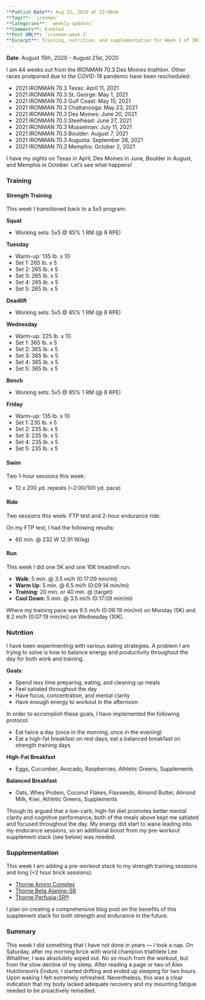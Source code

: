 ```yaml
---
**Publish Date**: Aug 22, 2020 at 12:00am
**Tags**: `ironman`
**Categories**: `weekly-updates`
**Comments**: Enabled
**Post URL**: `ironman-week-3`
**Excerpt**: Training, nutrition, and supplementation for Week 3 of IRONMAN training.
---
```


**Date**: August 15th, 2020 - August 21st, 2020

I am 44 weeks out from the IRONMAN 70.3 Des Moines triathlon. Other races postponed due to the COVID-19 pandemic have been rescheduled:
* 2021 IRONMAN 70.3 Texas: April 11, 2021
* 2021 IRONMAN 70.3 St. George: May 1, 2021
* 2021 IRONMAN 70.3 Gulf Coast: May 15, 2021
* 2021 IRONMAN 70.3 Chattanooga: May 23, 2021
* 2021 IRONMAN 70.3 Des Moines: June 20, 2021
* 2021 IRONMAN 70.3 Steelhead: June 27, 2021
* 2021 IRONMAN 70.3 Musselman: July 11, 2021
* 2021 IRONMAN 70.3 Boulder: August 7, 2021
* 2021 IRONMAN 70.3 Augusta: September 26, 2021
* 2021 IRONMAN 70.3 Memphis: October 2, 2021

I have my sights on Texas in April, Des Moines in June, Boulder in August, and Memphis in October. Let’s see what happens!

### Training
#### Strength Training
This week I transitioned back to a 5x5 program:

**Squat**
* Working sets: 5x5 @ 85% 1 RM (@ 8 RPE)

**Tuesday**
* Warm-up: 135 lb. x 10
* Set 1: 265 lb. x 5
* Set 2: 265 lb. x 5
* Set 3: 265 lb. x 5
* Set 4: 265 lb. x 5
* Set 5: 265 lb. x 5

**Deadlift**
* Working sets: 5x5 @ 85% 1 RM (@ 8 RPE)

**Wednesday**
* Warm-up: 225 lb. x 10
* Set 1: 365 lb. x 5
* Set 2: 365 lb. x 5
* Set 3: 365 lb. x 5
* Set 4: 365 lb. x 5
* Set 5: 365 lb. x 5

**Bench**
* Working sets: 5x5 @ 85% 1 RM (@ 8 RPE)

**Friday**
* Warm-up: 135 lb. x 10
* Set 1: 235 lb. x 5
* Set 2: 235 lb. x 5
* Set 3: 235 lb. x 5
* Set 4: 235 lb. x 5
* Set 5: 235 lb. x 5

#### Swim
Two 1-hour sessions this week:
* 12 x 200 yd. repeats (~2:00/100 yd. pace)

#### Ride
Two sessions this week: FTP test and 2-hour endurance ride.

On my FTP test, I had the following results:
* 60 min. @ 232 W (2.91 W/kg)

#### Run
This week I did one 5K and one 10K treadmill run:
* **Walk**: 5 min. @ 3.5 mi/h (0:17:09 min/mi)
* **Warm Up**: 5 min. @ 6.5 mi/h (0:09:14 min/mi)
* **Training**: 20 min. or 40 min. @ (target)
* **Cool Down**: 5 min. @ 3.5 mi/h (0:17:09 min/mi)

Where my training pace was 9.5 mi/h (0:06:19 min/mi) on Monday (5K) and 8.2 mi/h (0:07:19 min/mi) on Wednesday (10K).

### Nutrition
I have been experimenting with various eating strategies. A problem I am trying to solve is how to balance energy and productivity throughout the day for both work and training.

**Goals**:
* Spend less time preparing, eating, and cleaning up meals
* Feel satiated throughout the day
* Have focus, concentration, and mental clarity
* Have enough energy to workout in the afternoon

In order to accomplish these goals, I have implemented the following protocol:
* Eat twice a day (once in the morning, once in the evening)
* Eat a high-fat breakfast on rest days, eat a balanced breakfast on strength training days

**High-Fat Breakfast**
* Eggs, Cucumber, Avocado, Raspberries, Athletic Greens, Supplements

**Balanced Breakfast**
* Oats, Whey Protein, Coconut Flakes, Flaxseeds, Almond Butter, Almond Milk, Kiwi, Athletic Greens, Supplements

Though its argued that a low-carb, high-fat diet promotes better mental clarity and cognitive performance, both of the meals above kept me satiated and focused throughout the day. My energy did start to wane leading into my endurance sessions, so an additional boost from my pre-workout supplement stack (see below) was needed.

### Supplementation
This week I am adding a pre-workout stack to my strength training sessions and long (+2 hour brick sessions):
* [Thorne Amino Complex](https://www.thorne.com/products/dp/amino-complex-berry)
* [Thorne Beta Alanine-SR](https://www.thorne.com/products/dp/beta-alanine-sr)
* [Thorne Perfusia-SR®](https://www.thorne.com/products/dp/perfusia-sr-reg)

I plan on creating a comprehensive blog post on the benefits of this supplement stack for both strength and endurance in the future.

### Summary
This week I did something that I have not done in years — I took a nap. On Saturday, after my morning brick with world champion triathlete Lee Whalther, I was absolutely wiped out. No so much from the workout, but from the slow decline of my sleep. After reading a page or two of Alex Hutchinson’s *Endure*, I started drifting and ended up sleeping for two hours. Upon waking I felt extremely refreshed. Nevertheless, this was a clear indication that my body lacked adequate recovery and my mounting fatigue needed to be proactively remedied.
